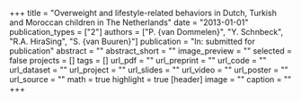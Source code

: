 +++
title = "Overweight and lifestyle-related behaviors in Dutch, Turkish and Moroccan children in The Netherlands"
date = "2013-01-01"
publication_types = ["2"]
authors = ["P. {van Dommelen}", "Y. Schnbeck", "R.A. HiraSing", "S. {van Buuren}"]
publication = "In: submitted for publication"
abstract = ""
abstract_short = ""
image_preview = ""
selected = false
projects = []
tags = []
url_pdf = ""
url_preprint = ""
url_code = ""
url_dataset = ""
url_project = ""
url_slides = ""
url_video = ""
url_poster = ""
url_source = ""
math = true
highlight = true
[header]
image = ""
caption = ""
+++
